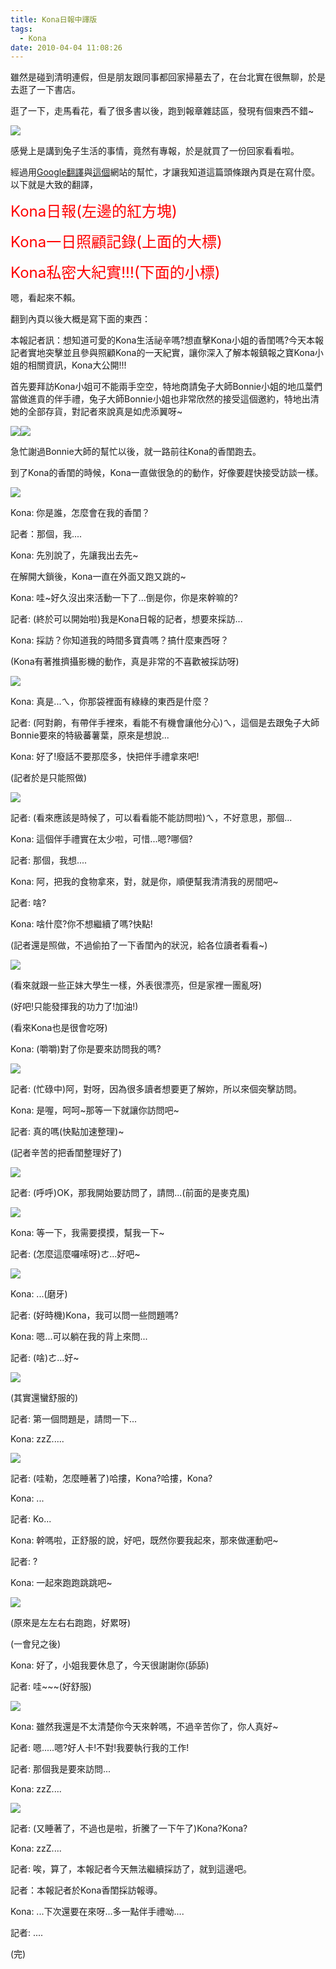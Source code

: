 ```yaml
---
title: Kona日報中譯版
tags:
  - Kona
date: 2010-04-04 11:08:26
---
```


雖然是碰到清明連假，但是朋友跟同事都回家掃墓去了，在台北實在很無聊，於是去逛了一下書店。

逛了一下，走馬看花，看了很多書以後，跑到報章雜誌區，發現有個東西不錯~

![](http://e.blog.xuite.net/e/2/3/2/11844378/blog_1638788/txt/32655423/0.png)

感覺上是講到兔子生活的事情，竟然有專報，於是就買了一份回家看看啦。

經過用[Google翻譯](http://blog.xuite.net/retsamsu/diary)與[這個](http://www.onlinewahn.de/generator/zeitung.htm)網站的幫忙，才讓我知道這篇頭條跟內頁是在寫什麼。以下就是大致的翻譯，

<span style="font-size: 18pt;"><span style="color: #ff0000;">Kona日報(左邊的紅方塊)</span></span>

<span style="font-size: 18pt;"><span style="color: #ff0000;">Kona一日照顧記錄(上面的大標)</span></span>

<span style="font-size: 18pt;"><span style="color: #ff0000;">Kona私密大紀實!!!(下面的小標)</span></span>

嗯，看起來不賴。

翻到內頁以後大概是寫下面的東西：

本報記者訊：想知道可愛的Kona生活祕辛嗎?想直擊Kona小姐的香閨嗎?今天本報記者實地突擊並且參與照顧Kona的一天紀實，讓你深入了解本報鎮報之寶Kona小姐的相關資訊，Kona大公開!!!

首先要拜訪Kona小姐可不能兩手空空，特地商請兔子大師Bonnie小姐的地瓜葉們當做進貢的伴手禮，兔子大師Bonnie小姐也非常欣然的接受這個邀約，特地出清她的全部存貨，對記者來說真是如虎添翼呀~

![](http://e.blog.xuite.net/e/2/3/2/11844378/blog_1638788/txt/32655423/6.jpg)![](http://e.blog.xuite.net/e/2/3/2/11844378/blog_1638788/txt/32655423/7.jpg)

急忙謝過Bonnie大師的幫忙以後，就一路前往Kona的香閨跑去。

到了Kona的香閨的時候，Kona一直做很急的的動作，好像要趕快接受訪談一樣。

![](http://e.blog.xuite.net/e/2/3/2/11844378/blog_1638788/txt/32655423/8.jpg)

Kona: 你是誰，怎麼會在我的香閨？

記者：那個，我....

Kona: 先別說了，先讓我出去先~

在解開大鎖後，Kona一直在外面又跑又跳的~

Kona: 哇~好久沒出來活動一下了...倒是你，你是來幹嘛的?

記者: (終於可以開始啦)我是Kona日報的記者，想要來採訪...

Kona: 採訪？你知道我的時間多寶貴嗎？搞什麼東西呀？

(Kona有著推擠攝影機的動作，真是非常的不喜歡被採訪呀)

![](http://e.blog.xuite.net/e/2/3/2/11844378/blog_1638788/txt/32655423/9.jpg)

Kona: 真是...ㄟ，你那袋裡面有綠綠的東西是什麼？

記者: (阿對齁，有帶伴手裡來，看能不有機會讓他分心)ㄟ，這個是去跟兔子大師Bonnie要來的特級蕃薯葉，原來是想說...

Kona: 好了!廢話不要那麼多，快把伴手禮拿來吧!

(記者於是只能照做)

![](http://e.blog.xuite.net/e/2/3/2/11844378/blog_1638788/txt/32655423/10.jpg)

記者: (看來應該是時候了，可以看看能不能訪問啦)ㄟ，不好意思，那個...

Kona: 這個伴手禮實在太少啦，可惜...嗯?哪個?

記者: 那個，我想....

Kona: 阿，把我的食物拿來，對，就是你，順便幫我清清我的房間吧~

記者: 啥?

Kona: 啥什麼?你不想繼續了嗎?快點!

(記者還是照做，不過偷拍了一下香閨內的狀況，給各位讀者看看~)

![](http://e.blog.xuite.net/e/2/3/2/11844378/blog_1638788/txt/32655423/11.jpg)

(看來就跟一些正妹大學生一樣，外表很漂亮，但是家裡一團亂呀)

(好吧!只能發揮我的功力了!加油!)

(看來Kona也是很會吃呀)

Kona: (嚼嚼)對了你是要來訪問我的嗎?

![](http://e.blog.xuite.net/e/2/3/2/11844378/blog_1638788/txt/32655423/12.jpg)

記者: (忙碌中)阿，對呀，因為很多讀者想要更了解妳，所以來個突擊訪問。

Kona: 是喔，呵呵~那等一下就讓你訪問吧~

記者: 真的嗎(快點加速整理)~

(記者辛苦的把香閨整理好了)

![](http://e.blog.xuite.net/e/2/3/2/11844378/blog_1638788/txt/32655423/13.jpg)

記者: (呼呼)OK，那我開始要訪問了，請問...(前面的是麥克風)

![](http://e.blog.xuite.net/e/2/3/2/11844378/blog_1638788/txt/32655423/14.jpg)

Kona: 等一下，我需要摸摸，幫我一下~

記者: (怎麼這麼囉嗦呀)ㄜ...好吧~

![](http://e.blog.xuite.net/e/2/3/2/11844378/blog_1638788/txt/32655423/15.jpg)

Kona: ...(磨牙)

記者: (好時機)Kona，我可以問一些問題嗎?

Kona: 嗯...可以躺在我的背上來問...

記者: (啥)ㄜ...好~

![](http://e.blog.xuite.net/e/2/3/2/11844378/blog_1638788/txt/32655423/16.jpg)

(其實還蠻舒服的)

記者: 第一個問題是，請問一下...

Kona: zzZ.....

![](http://e.blog.xuite.net/e/2/3/2/11844378/blog_1638788/txt/32655423/17.jpg)

記者: (哇勒，怎麼睡著了)哈摟，Kona?哈摟，Kona?

Kona: ...

記者: Ko...

Kona: 幹嗎啦，正舒服的說，好吧，既然你要我起來，那來做運動吧~

記者: ?

Kona: 一起來跑跑跳跳吧~

![](http://e.blog.xuite.net/e/2/3/2/11844378/blog_1638788/txt/32655423/18.jpg)

(原來是左左右右跑跑，好累呀)

(一會兒之後)

Kona: 好了，小姐我要休息了，今天很謝謝你(舔舔)

記者: 哇~~~(好舒服)

![](http://e.blog.xuite.net/e/2/3/2/11844378/blog_1638788/txt/32655423/19.jpg)

Kona: 雖然我還是不太清楚你今天來幹嗎，不過辛苦你了，你人真好~

記者: 嗯.....嗯?好人卡!不對!我要執行我的工作!

記者: 那個我是要來訪問...

Kona: zzZ....

![](http://e.blog.xuite.net/e/2/3/2/11844378/blog_1638788/txt/32655423/20.jpg)

記者: (又睡著了，不過也是啦，折騰了一下午了)Kona?Kona?

Kona: zzZ....

記者: 唉，算了，本報記者今天無法繼續採訪了，就到這邊吧。

記者：本報記者於Kona香閨採訪報導。

Kona: ...下次還要在來呀...多一點伴手禮呦....

記者: ....

(完)
